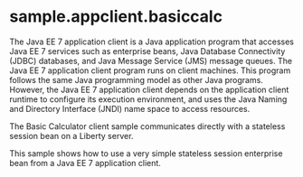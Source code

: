 # sample.appclient.basiccalc
The Java EE 7 application client is a Java application program that accesses Java EE 7 services such as enterprise beans, Java Database Connectivity (JDBC) databases, and Java Message Service (JMS) message queues. The Java EE 7 application client program runs on client machines. This program follows the same Java programming model as other Java programs. However, the Java EE 7 application client depends on the application client runtime to configure its execution environment, and uses the Java Naming and Directory Interface (JNDI) name space to access resources.
 
The Basic Calculator client sample communicates directly with a stateless session bean on a Liberty server.

This sample shows how to use a very simple stateless session enterprise bean from a Java EE 7 application client.